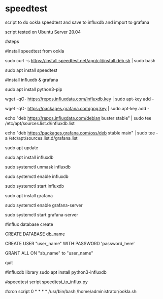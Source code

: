 # speedtest
script to do ookla speedtest and save to influxdb and import to grafana

script tested on Ubuntu Server 20.04

#steps

#install speedtest from ookla

sudo curl -s https://install.speedtest.net/app/cli/install.deb.sh | sudo bash

sudo apt install speedtest

#install influxdb & grafana

sudo apt install python3-pip

wget -qO- https://repos.influxdata.com/influxdb.key | sudo apt-key add -

wget -qO- https://packages.grafana.com/gpg.key | sudo apt-key add -

echo "deb https://repos.influxdata.com/debian buster stable" | sudo tee /etc/apt/sources.list.d/influxdb.list

echo "deb https://packages.grafana.com/oss/deb stable main" | sudo tee -a /etc/apt/sources.list.d/grafana.list

sudo apt update

sudo apt install influxdb

sudo systemctl unmask influxdb

sudo systemctl enable influxdb

sudo systemctl start influxdb

sudo apt install grafana

sudo systemctl enable grafana-server

sudo systemctl start grafana-server

#influx database create

CREATE DATABASE db_name

CREATE USER "user_name" WITH PASSWORD 'password_here'

GRANT ALL ON "sb_name" to "user_name"

quit

#influxdb library
sudo apt install python3-influxdb

#speedtest script
speedtest_to_influx.py

#cron script
0 * * * *       /usr/bin/bash /home/administrator/ookla.sh

